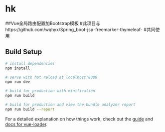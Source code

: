 # hk 
##Vue全局路由配置加Bootstrap模板
#此项目与https://github.com/wqhyx/Spring_boot-jsp-freemarker-thymeleaf-
#共同使用
## Build Setup

``` bash
# install dependencies
npm install

# serve with hot reload at localhost:8080
npm run dev

# build for production with minification
npm run build

# build for production and view the bundle analyzer report
npm run build --report
```

For a detailed explanation on how things work, check out the [guide](http://vuejs-templates.github.io/webpack/) and [docs for vue-loader](http://vuejs.github.io/vue-loader).
